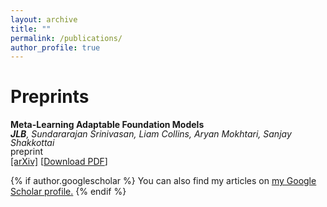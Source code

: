```yaml
---
layout: archive
title: ""
permalink: /publications/
author_profile: true
---
```


Preprints
======

**Meta-Learning Adaptable Foundation Models**<br>
<span style="line-height: 1;">***JLB**, Sundararajan Srinivasan, Liam Collins, Aryan Mokhtari, Sanjay Shakkottai*</span><br>
<span style="line-height: 1;">preprint</span><br>
<span style="line-height: 1;">[[arXiv]](https://arxiv.org/abs/2410.22264)</span> [<a href="https://github.com/jacob-block/jacob-block.github.io/raw/master/files/Meta_Learning_for_LORA_personal.pdf" download>Download PDF</a>]

{% if author.googlescholar %}
  You can also find my articles on <u><a href="{{author.googlescholar}}">my Google Scholar profile</a>.</u>
{% endif %}

<!--{% include base_path %}
{% for post in site.publications reversed %}
  {% include archive-single.html %}
{% endfor %}-->
